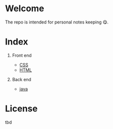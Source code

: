 # Welcome

The repo is intended for personal notes keeping :yum:.

# Index

1. Front end
   - [CSS](/CSS-notes.md)
   - [HTML](/html-notes.md)

1. Back end
   - [java](/javaNotes.md)

# License

tbd
